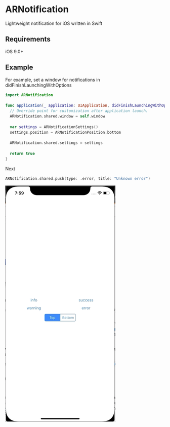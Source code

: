 # ARNotification 

Lightweight notification for iOS written in Swift 

## Requirements

iOS 9.0+

## Example

For example, set a window for notifications in didFinishLaunchingWithOptions

``` swift
import ARNotification

func application(_ application: UIApplication, didFinishLaunchingWithOptions launchOptions: [UIApplication.LaunchOptionsKey: Any]?) -> Bool {
  // Override point for customization after application launch.
  ARNotification.shared.window = self.window
  
  var settings = ARNotificationSettings()
  settings.position = ARNotificationPosition.bottom
		
  ARNotification.shared.settings = settings
  
  return true
}
```

Next

``` swift
ARNotification.shared.push(type: .error, title: "Unknown error")
``` 

![](Examples.gif)
